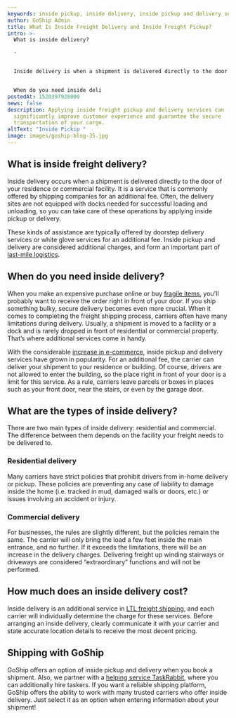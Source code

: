 ```yaml
---
keywords: inside pickup, inside delivery, inside pickup and delivery services
author: GoShip Admin
title: What Is Inside Freight Delivery and Inside Freight Pickup?
intro: >-
  What is inside delivery?

  -


  Inside delivery is when a shipment is delivered directly to the door of your residence or commercial facility. It is a service that is commonly offered by shipping companies like doorstep delivery services or white glove services for an additional fee. There are two main types of inside delivery: residential and commercial. Inside pickup and delivery are considered additional services, and inside delivery is an important part of last-mile logistics. 


  When do you need inside deli
postedAt: 1520397928000
news: false
description: Applying inside freight pickup and delivery services can
  significantly improve customer experience and guarantee the secure
  transportation of your cargo.
altText: "Inside Pickip "
image: images/goship-blog-35.jpg
---
```

## What is inside freight delivery?

Inside delivery occurs when a shipment is delivered directly to the door of your residence or commercial facility. It is a service that is commonly offered by shipping companies for an additional fee. Often, the delivery sites are not equipped with docks needed for successful loading and unloading, so you can take care of these operations by applying inside pickup or delivery.

These kinds of assistance are typically offered by doorstep delivery services or white glove services for an additional fee. Inside pickup and delivery are considered additional charges, and form an important part of [last-mile logistics](https://www.goship.com/posts/last-mile-delivery-improve-service).

## When do you need inside delivery?

When you make an expensive purchase online or buy [fragile items](https://www.goship.com/posts/how-to-ship-fragile-items), you'll probably want to receive the order right in front of your door. If you ship something bulky, secure delivery becomes even more crucial. When it comes to completing the freight shipping process, carriers often have many limitations during delivery. Usually, a shipment is moved to a facility or a dock and is rarely dropped in front of residential or commercial property. That’s where additional services come in handy. 

With the considerable [increase in e-commerce](https://www.goship.com/blog/how-to-improve-your-customers-experience-through-shipping/), inside pickup and delivery services have grown in popularity. For an additional fee, the carrier can deliver your shipment to your residence or building. Of course, drivers are not allowed to enter the building, so the place right in front of your door is a limit for this service. As a rule, carriers leave parcels or boxes in places such as your front door, near the stairs, or even by the garage door.

## What are the types of inside delivery?

There are two main types of inside delivery: residential and commercial. The difference between them depends on the facility your freight needs to be delivered to.

### Residential delivery

Many carriers have strict policies that prohibit drivers from in-home delivery or pickup. These policies are preventing any case of liability to damage inside the home (i.e. tracked in mud, damaged walls or doors, etc.) or issues involving an accident or injury.

### Commercial delivery

For businesses, the rules are slightly different, but the policies remain the same. The carrier will only bring the load a few feet inside the main entrance, and no further. If it exceeds the limitations, there will be an increase in the delivery charges. Delivering freight up winding stairways or driveways are considered “extraordinary” functions and will not be performed.

## How much does an inside delivery cost?

Inside delivery is an additional service in [LTL freight shipping](https://www.goship.com/posts/ltl-freight-shipping-for-beginners), and each carrier will individually determine the charge for these services. Before arranging an inside delivery, clearly communicate it with your carrier and state accurate location details to receive the most decent pricing.

## Shipping with GoShip

GoShip offers an option of inside pickup and delivery when you book a shipment. Also, we partner with a [helping service TaskRabbit](https://www.goship.com/resources/get-help-with-taskrabbit/), where you can additionally hire taskers. If you want a reliable shipping platform, GoShip offers the ability to work with many trusted carriers who offer inside delivery. Just select it as an option when entering information about your shipment!